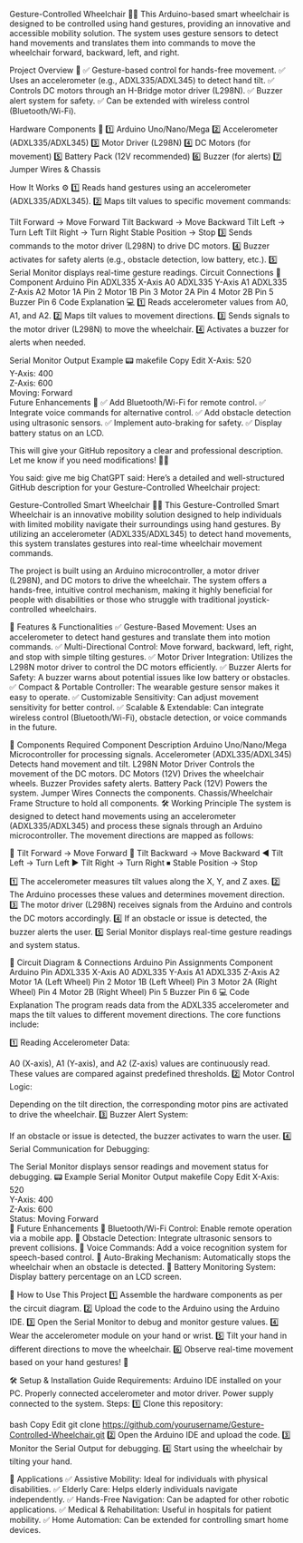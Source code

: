 Gesture-Controlled Wheelchair 🦽✨
This Arduino-based smart wheelchair is designed to be controlled using hand gestures, providing an innovative and accessible mobility solution. The system uses gesture sensors to detect hand movements and translates them into commands to move the wheelchair forward, backward, left, and right.

Project Overview 📌
✅ Gesture-based control for hands-free movement.
✅ Uses an accelerometer (e.g., ADXL335/ADXL345) to detect hand tilt.
✅ Controls DC motors through an H-Bridge motor driver (L298N).
✅ Buzzer alert system for safety.
✅ Can be extended with wireless control (Bluetooth/Wi-Fi).

Hardware Components 🔧
1️⃣ Arduino Uno/Nano/Mega
2️⃣ Accelerometer (ADXL335/ADXL345)
3️⃣ Motor Driver (L298N)
4️⃣ DC Motors (for movement)
5️⃣ Battery Pack (12V recommended)
6️⃣ Buzzer (for alerts)
7️⃣ Jumper Wires & Chassis

How It Works ⚙️
1️⃣ Reads hand gestures using an accelerometer (ADXL335/ADXL345).
2️⃣ Maps tilt values to specific movement commands:

Tilt Forward → Move Forward
Tilt Backward → Move Backward
Tilt Left → Turn Left
Tilt Right → Turn Right
Stable Position → Stop
3️⃣ Sends commands to the motor driver (L298N) to drive DC motors.
4️⃣ Buzzer activates for safety alerts (e.g., obstacle detection, low battery, etc.).
5️⃣ Serial Monitor displays real-time gesture readings.
Circuit Connections 🔌
Component	Arduino Pin
ADXL335 X-Axis	A0
ADXL335 Y-Axis	A1
ADXL335 Z-Axis	A2
Motor 1A	Pin 2
Motor 1B	Pin 3
Motor 2A	Pin 4
Motor 2B	Pin 5
Buzzer	Pin 6
Code Explanation 💻
1️⃣ Reads accelerometer values from A0, A1, and A2.
2️⃣ Maps tilt values to movement directions.
3️⃣ Sends signals to the motor driver (L298N) to move the wheelchair.
4️⃣ Activates a buzzer for alerts when needed.

Serial Monitor Output Example 📟
makefile
Copy
Edit
X-Axis: 520  
Y-Axis: 400  
Z-Axis: 600  
Moving: Forward  
Future Enhancements 🚀
✅ Add Bluetooth/Wi-Fi for remote control.
✅ Integrate voice commands for alternative control.
✅ Add obstacle detection using ultrasonic sensors.
✅ Implement auto-braking for safety.
✅ Display battery status on an LCD.

This will give your GitHub repository a clear and professional description. Let me know if you need modifications! 🚀🔥







You said:
give me big
ChatGPT said:
Here’s a detailed and well-structured GitHub description for your Gesture-Controlled Wheelchair project:

Gesture-Controlled Smart Wheelchair 🦽✨
This Gesture-Controlled Smart Wheelchair is an innovative mobility solution designed to help individuals with limited mobility navigate their surroundings using hand gestures. By utilizing an accelerometer (ADXL335/ADXL345) to detect hand movements, this system translates gestures into real-time wheelchair movement commands.

The project is built using an Arduino microcontroller, a motor driver (L298N), and DC motors to drive the wheelchair. The system offers a hands-free, intuitive control mechanism, making it highly beneficial for people with disabilities or those who struggle with traditional joystick-controlled wheelchairs.

🔹 Features & Functionalities
✅ Gesture-Based Movement: Uses an accelerometer to detect hand gestures and translate them into motion commands.
✅ Multi-Directional Control: Move forward, backward, left, right, and stop with simple tilting gestures.
✅ Motor Driver Integration: Utilizes the L298N motor driver to control the DC motors efficiently.
✅ Buzzer Alerts for Safety: A buzzer warns about potential issues like low battery or obstacles.
✅ Compact & Portable Controller: The wearable gesture sensor makes it easy to operate.
✅ Customizable Sensitivity: Can adjust movement sensitivity for better control.
✅ Scalable & Extendable: Can integrate wireless control (Bluetooth/Wi-Fi), obstacle detection, or voice commands in the future.

🔧 Components Required
Component	Description
Arduino Uno/Nano/Mega	Microcontroller for processing signals.
Accelerometer (ADXL335/ADXL345)	Detects hand movement and tilt.
L298N Motor Driver	Controls the movement of the DC motors.
DC Motors (12V)	Drives the wheelchair wheels.
Buzzer	Provides safety alerts.
Battery Pack (12V)	Powers the system.
Jumper Wires	Connects the components.
Chassis/Wheelchair Frame	Structure to hold all components.
🛠️ Working Principle
The system is designed to detect hand movements using an accelerometer (ADXL335/ADXL345) and process these signals through an Arduino microcontroller. The movement directions are mapped as follows:

🔼 Tilt Forward → Move Forward
🔽 Tilt Backward → Move Backward
◀️ Tilt Left → Turn Left
▶️ Tilt Right → Turn Right
⏹ Stable Position → Stop

1️⃣ The accelerometer measures tilt values along the X, Y, and Z axes.
2️⃣ The Arduino processes these values and determines movement direction.
3️⃣ The motor driver (L298N) receives signals from the Arduino and controls the DC motors accordingly.
4️⃣ If an obstacle or issue is detected, the buzzer alerts the user.
5️⃣ Serial Monitor displays real-time gesture readings and system status.

📌 Circuit Diagram & Connections
Arduino Pin Assignments
Component	Arduino Pin
ADXL335 X-Axis	A0
ADXL335 Y-Axis	A1
ADXL335 Z-Axis	A2
Motor 1A (Left Wheel)	Pin 2
Motor 1B (Left Wheel)	Pin 3
Motor 2A (Right Wheel)	Pin 4
Motor 2B (Right Wheel)	Pin 5
Buzzer	Pin 6
💻 Code Explanation
The program reads data from the ADXL335 accelerometer and maps the tilt values to different movement directions. The core functions include:

1️⃣ Reading Accelerometer Data:

A0 (X-axis), A1 (Y-axis), and A2 (Z-axis) values are continuously read.
These values are compared against predefined thresholds.
2️⃣ Motor Control Logic:

Depending on the tilt direction, the corresponding motor pins are activated to drive the wheelchair.
3️⃣ Buzzer Alert System:

If an obstacle or issue is detected, the buzzer activates to warn the user.
4️⃣ Serial Communication for Debugging:

The Serial Monitor displays sensor readings and movement status for debugging.
📟 Example Serial Monitor Output
makefile
Copy
Edit
X-Axis: 520  
Y-Axis: 400  
Z-Axis: 600  
Status: Moving Forward  
🔮 Future Enhancements
🚀 Bluetooth/Wi-Fi Control: Enable remote operation via a mobile app.
🚀 Obstacle Detection: Integrate ultrasonic sensors to prevent collisions.
🚀 Voice Commands: Add a voice recognition system for speech-based control.
🚀 Auto-Braking Mechanism: Automatically stops the wheelchair when an obstacle is detected.
🚀 Battery Monitoring System: Display battery percentage on an LCD screen.

📜 How to Use This Project
1️⃣ Assemble the hardware components as per the circuit diagram.
2️⃣ Upload the code to the Arduino using the Arduino IDE.
3️⃣ Open the Serial Monitor to debug and monitor gesture values.
4️⃣ Wear the accelerometer module on your hand or wrist.
5️⃣ Tilt your hand in different directions to move the wheelchair.
6️⃣ Observe real-time movement based on your hand gestures! 🚀

🛠️ Setup & Installation Guide
Requirements:
Arduino IDE installed on your PC.
Properly connected accelerometer and motor driver.
Power supply connected to the system.
Steps:
1️⃣ Clone this repository:

bash
Copy
Edit
git clone https://github.com/yourusername/Gesture-Controlled-Wheelchair.git
2️⃣ Open the Arduino IDE and upload the code.
3️⃣ Monitor the Serial Output for debugging.
4️⃣ Start using the wheelchair by tilting your hand.

🎯 Applications
✅ Assistive Mobility: Ideal for individuals with physical disabilities.
✅ Elderly Care: Helps elderly individuals navigate independently.
✅ Hands-Free Navigation: Can be adapted for other robotic applications.
✅ Medical & Rehabilitation: Useful in hospitals for patient mobility.
✅ Home Automation: Can be extended for controlling smart home devices.
